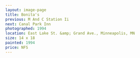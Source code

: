```yaml
---
layout: image-page
title: Bonita's
previous: M And C Station Ii
next: Canal Park Inn
photographed: 1994
location: East Lake St. &amp; Grand Ave., Minneapolis, MN
size: 14 x 18
painted: 1994
price: NFS
---
```

